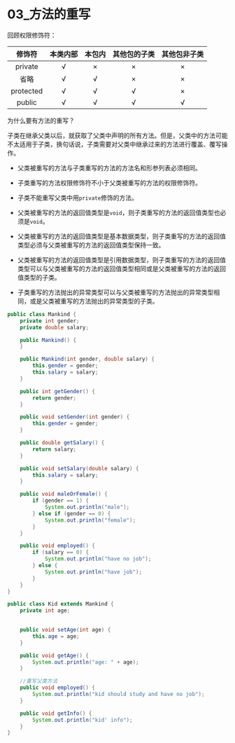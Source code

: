 # 03_方法的重写

回顾权限修饰符：

|  修饰符   | 本类内部 | 本包内 | 其他包的子类 | 其他包非子类 |
| :-------: | :------: | :----: | :----------: | :----------: |
|  private  |    √     |   ×    |      ×       |      ×       |
|   省略    |    √     |   √    |      ×       |      ×       |
| protected |    √     |   √    |      √       |      ×       |
|  public   |    √     |   √    |      √       |      √       |

为什么要有方法的重写？

子类在继承父类以后，就获取了父类中声明的所有方法。但是，父类中的方法可能不太适用于子类，换句话说，子类需要对父类中继承过来的方法进行覆盖、覆写操作。

- 父类被重写的方法与子类重写的方法的方法名和形参列表必须相同。

- 子类重写的方法权限修饰符不小于父类被重写的方法的权限修饰符。
- 子类不能重写父类中用`private`修饰的方法。
- 父类被重写的方法的返回值类型是`void`，则子类重写的方法的返回值类型也必须是`void`。
- 父类被重写的方法的返回值类型是基本数据类型，则子类重写的方法的返回值类型必须与父类被重写的方法的返回值类型保持一致。
- 父类被重写的方法的返回值类型是引用数据类型，则子类重写的方法的返回值类型可以与父类被重写的方法的返回值类型相同或是父类被重写的方法的返回值类型的子类。
- 子类重写的方法抛出的异常类型可以与父类被重写的方法抛出的异常类型相同，或是父类被重写的方法抛出的异常类型的子类。

```java
public class Mankind {
    private int gender;
    private double salary;

    public Mankind() {
    }

    public Mankind(int gender, double salary) {
        this.gender = gender;
        this.salary = salary;
    }

    public int getGender() {
        return gender;
    }

    public void setGender(int gender) {
        this.gender = gender;
    }

    public double getSalary() {
        return salary;
    }

    public void setSalary(double salary) {
        this.salary = salary;
    }

    public void maleOrFemale() {
        if (gender == 1) {
            System.out.println("male");
        } else if (gender == 0) {
            System.out.println("female");
        }
    }

    public void employed() {
        if (salary == 0) {
            System.out.println("have no job");
        } else {
            System.out.println("have job");
        }
    }
}
```

```java
public class Kid extends Mankind {
    private int age;

    
    public void setAge(int age) {
        this.age = age;
    }

    public void getAge() {
        System.out.println("age: " + age);
    }

    //重写父类方法
    public void employed() {
        System.out.println("kid should study and have no job");
    }

    public void getInfo() {
        System.out.println("kid' info");
    }
}
```

